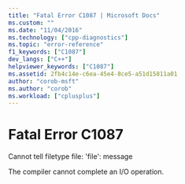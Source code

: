 ```yaml
---
title: "Fatal Error C1087 | Microsoft Docs"
ms.custom: ""
ms.date: "11/04/2016"
ms.technology: ["cpp-diagnostics"]
ms.topic: "error-reference"
f1_keywords: ["C1087"]
dev_langs: ["C++"]
helpviewer_keywords: ["C1087"]
ms.assetid: 2fb4c14e-c6ea-45e4-8ce5-a51d15811a01
author: "corob-msft"
ms.author: "corob"
ms.workload: ["cplusplus"]
---
```

# Fatal Error C1087
Cannot tell filetype file: 'file': message  
  
 The compiler cannot complete an I/O operation.
